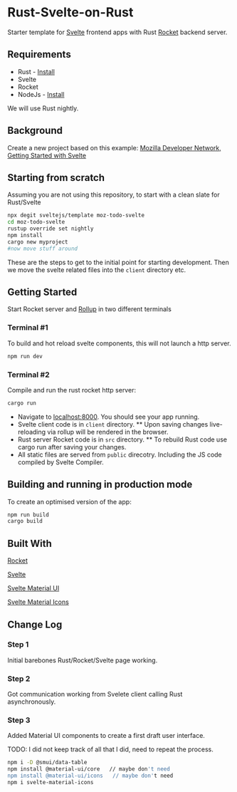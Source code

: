 
# Rust-Svelte-on-Rust

Starter template for [Svelte](https://svelte.dev) frontend apps with Rust [Rocket](https://rocket.rs) backend server.

## Requirements

* Rust  - [Install](https://www.rust-lang.org/tools/install)
* Svelte
* Rocket
* NodeJs - [Install](https://nodejs.org/en/download/)

We will use Rust nightly.

## Background

Create a new project based on this example:
[Mozilla Developer Network, Getting Started with Svelte](https://developer.mozilla.org/en-US/docs/Learn/Tools_and_testing/Client-side_JavaScript_frameworks/Svelte_getting_started)

## Starting from scratch

Assuming you are not using this repository, to start with a clean slate for Rust/Svelte

```bash
npx degit sveltejs/template moz-todo-svelte
cd moz-todo-svelte
rustup override set nightly
npm install
cargo new myproject
#now move stuff around
```

These are the steps to get to the initial point for starting development.
Then we move the svelte related files into the `client` directory etc.

## Getting Started

Start Rocket server and [Rollup](https://rollupjs.org) in two different terminals

### Terminal #1

To build and hot reload svelte components, this will not launch a http server.

```bash
npm run dev  
```

### Terminal #2

Compile and run the rust rocket http server:

```bash
cargo run  
```

* Navigate to [localhost:8000](http://localhost:8000). You should see your app running.
* Svelte client code is in `client` directory.
** Upon saving changes live-reloading via rollup will be rendered in the browser.
* Rust server Rocket code is in `src` directory.
** To rebuild Rust code use cargo run after saving your changes.
* All static files are served from `public` direcotry. Including the JS code compiled by Svelte Compiler.

## Building and running in production mode

To create an optimised version of the app:

```bash
npm run build
cargo build
```

## Built With

[Rocket](https://rocket.rs/)

[Svelte](https://svelte.dev/)

[Svelte Material UI](https://github.com/hperrin/svelte-material-ui)

[Svelte Material Icons](https://github.com/ramiroaisen/svelte-material-icons)

## Change Log

### Step 1

Initial barebones Rust/Rocket/Svelte page working.

### Step 2

Got communication working from Svelete client calling Rust asynchronously.

### Step 3

Added Material UI components to create a first draft user interface.

TODO: I did not keep track of all that I did, need to repeat the process.

```bash
npm i -D @smui/data-table
npm install @material-ui/core   // maybe don't need
npm install @material-ui/icons   // maybe don't need
npm i svelte-material-icons

```
